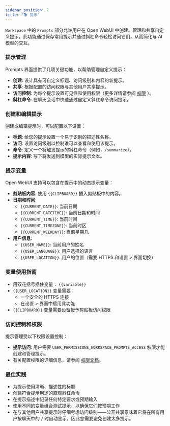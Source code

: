 ```yaml
---
sidebar_position: 2
title: "📚 提示"
---
```


`Workspace` 中的 `Prompts` 部分允许用户在 Open WebUI 中创建、管理和共享自定义提示。此功能通过保存常用提示并通过斜杠命令轻松访问它们，从而简化与 AI 模型的交互。

### 提示管理

Prompts 界面提供了几项关键功能，以帮助管理自定义提示：

* **创建**: 设计具有可自定义标题、访问级别和内容的新提示。
* **共享**: 根据配置的访问权限与其他用户共享提示。
* **访问控制**: 为每个提示设置可见性和使用权限（更多详情请参阅 [权限](./permissions.md) ）。
* **斜杠命令**: 在聊天会话中快速通过自定义斜杠命令访问提示。

### 创建和编辑提示

创建或编辑提示时，可以配置以下设置：

* **标题**: 给您的提示设置一个易于识别的描述性名称。
* **访问**: 设置访问级别以控制谁可以查看和使用该提示。
* **命令**: 定义一个将触发提示的斜杠命令（例如，`/summarize`）。
* **提示内容**: 写下将发送到模型的实际提示文本。

### 提示变量

Open WebUI 支持可以包含在提示中的动态提示变量：

* **剪贴板内容**: 使用 `{{CLIPBOARD}}` 插入剪贴板中的内容。
* **日期和时间**:
  * `{{CURRENT_DATE}}`: 当前日期
  * `{{CURRENT_DATETIME}}`: 当前日期和时间
  * `{{CURRENT_TIME}}`: 当前时间
  * `{{CURRENT_TIMEZONE}}`: 当前时区
  * `{{CURRENT_WEEKDAY}}`: 当前星期几
* **用户信息**:
  * `{{USER_NAME}}`: 当前用户的姓名
  * `{{USER_LANGUAGE}}`: 用户选择的语言
  * `{{USER_LOCATION}}`: 用户的位置（需要 HTTPS 和设置 > 界面切换）

### 变量使用指南

* 用双花括号括住变量： `{{variable}}`
* `{{USER_LOCATION}}` 变量需要：
  * 一个安全的 HTTPS 连接
  * 在设置 > 界面中启用此功能
* `{{CLIPBOARD}}` 变量需要设备授予剪贴板访问权限

### 访问控制和权限

提示管理受以下权限设置控制：

* **提示访问**: 用户需要 `USER_PERMISSIONS_WORKSPACE_PROMPTS_ACCESS` 权限才能创建和管理提示。
* 有关配置权限的详细信息，请参阅 [权限文档](./permissions.md)。

### 最佳实践

* 为提示使用清晰、描述性的标题
* 创建符合提示用途的直观斜杠命令
* 在提示描述中记录任何特定要求或预期输入
* 使用不同的变量组合测试提示，以确保它们按预期工作
* 在与其他用户共享提示时仔细考虑访问级别——公开共享意味着它将在所有用户按聊天中的 `/` 时自动显示，因此您需要避免创建太多提示。
